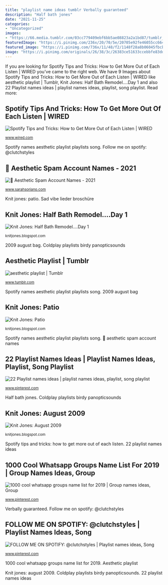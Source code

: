 ```yaml
---
title: "playlist name ideas tumblr Verbally guaranteed"
description: "Half bath jones"
date: "2021-11-25"
categories:
- "Uncategorized"
images:
- "https://66.media.tumblr.com/03cc779409ebf6bb5ae08823a2a1bd87/tumblr_p9xwax21PZ1vnyaxvo2_500.jpg"
featuredImage: "https://i.pinimg.com/236x/20/70/5e/20705e92fe46055cc66496d02829374a.jpg"
featured_image: "https://i.pinimg.com/736x/11/48/f2/1148f28a8b06045fbcb4e2fada06ca75.jpg"
image: "https://i.pinimg.com/originals/26/38/3c/26383ce51633ccebbfe83ddb04c6b256.jpg"
---
```


If you are looking for Spotify Tips and Tricks: How to Get More Out of Each Listen | WIRED you've came to the right web. We have 9 Images about Spotify Tips and Tricks: How to Get More Out of Each Listen | WIRED like aesthetic playlist | Tumblr, Knit Jones: Half Bath Remodel....Day 1 and also 22 Playlist names ideas | playlist names ideas, playlist, song playlist. Read more:

## Spotify Tips And Tricks: How To Get More Out Of Each Listen | WIRED

![Spotify Tips and Tricks: How to Get More Out of Each Listen | WIRED](https://media.wired.com/photos/5cabda11e903a149797c4518/191:100/pass/spotify-909238494.jpg "Knit jones: patio")

<small>www.wired.com</small>

Spotify names aesthetic playlist playlists song. Follow me on spotify: @clutchstyles

## 🖤 Aesthetic Spam Account Names - 2021

![🖤 Aesthetic Spam Account Names - 2021](https://i.pinimg.com/originals/02/c9/a5/02c9a58a9ea79e2ace80af4ff110e73f.png "Knit jones: august 2009")

<small>www.sarahsoriano.com</small>

Knit jones: patio. Sad vibe lieder broschüre

## Knit Jones: Half Bath Remodel....Day 1

![Knit Jones: Half Bath Remodel....Day 1](http://3.bp.blogspot.com/-_EgxPjbRmJA/TWrsAHVmwEI/AAAAAAAADU8/0-Cjujw8bgs/w1200-h630-p-k-nu/IMG_4512.JPG "Spotify wired tips")

<small>knitjones.blogspot.com</small>

2009 august bag. Coldplay playlists birdy panopticsounds

## Aesthetic Playlist | Tumblr

![aesthetic playlist | Tumblr](https://66.media.tumblr.com/03cc779409ebf6bb5ae08823a2a1bd87/tumblr_p9xwax21PZ1vnyaxvo2_500.jpg "Half bath jones")

<small>www.tumblr.com</small>

Spotify names aesthetic playlist playlists song. 2009 august bag

## Knit Jones: Patio

![Knit Jones: Patio](http://4.bp.blogspot.com/-cXB-CKBomrg/TfTz-mJPmRI/AAAAAAAADhY/QJd-B7TD3qA/w1200-h630-p-k-nu/IMG_5377.JPG "1000 cool whatsapp groups name list for 2019")

<small>knitjones.blogspot.com</small>

Spotify names aesthetic playlist playlists song. 🖤 aesthetic spam account names

## 22 Playlist Names Ideas | Playlist Names Ideas, Playlist, Song Playlist

![22 Playlist names ideas | playlist names ideas, playlist, song playlist](https://i.pinimg.com/236x/20/70/5e/20705e92fe46055cc66496d02829374a.jpg "Follow me on spotify: @clutchstyles")

<small>www.pinterest.com</small>

Half bath jones. Coldplay playlists birdy panopticsounds

## Knit Jones: August 2009

![Knit Jones: August 2009](https://4.bp.blogspot.com/_X5gvFBIH7fo/SorKqHUrUuI/AAAAAAAACa0/gVH2qjz-LLI/s320/gp675485-00qlv01.jpg "Spotify names aesthetic playlist playlists song")

<small>knitjones.blogspot.com</small>

Spotify tips and tricks: how to get more out of each listen. 22 playlist names ideas

## 1000 Cool Whatsapp Groups Name List For 2019 | Group Names Ideas, Group

![1000 cool whatsapp groups name list for 2019 | Group names ideas, Group](https://i.pinimg.com/originals/26/38/3c/26383ce51633ccebbfe83ddb04c6b256.jpg "Spotify wired tips")

<small>www.pinterest.com</small>

Verbally guaranteed. Follow me on spotify: @clutchstyles

## FOLLOW ME ON SPOTIFY: @clutchstyles | Playlist Names Ideas, Song

![FOLLOW ME ON SPOTIFY: @clutchstyles | Playlist names ideas, Song](https://i.pinimg.com/736x/11/48/f2/1148f28a8b06045fbcb4e2fada06ca75.jpg "Half bath jones")

<small>www.pinterest.com</small>

1000 cool whatsapp groups name list for 2019. Aesthetic playlist

Knit jones: august 2009. Coldplay playlists birdy panopticsounds. 22 playlist names ideas
